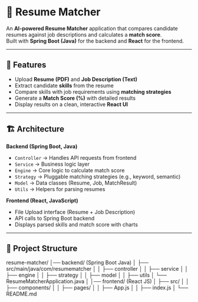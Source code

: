 # 📄 Resume Matcher

An **AI-powered Resume Matcher** application that compares candidate resumes against job descriptions and calculates a **match score**.  
Built with **Spring Boot (Java)** for the backend and **React** for the frontend.

---

## 🚀 Features
- Upload **Resume (PDF)** and **Job Description (Text)**  
- Extract candidate **skills** from the resume  
- Compare skills with job requirements using **matching strategies**  
- Generate a **Match Score (%)** with detailed results  
- Display results on a clean, interactive **React UI**  

---

## 🏗️ Architecture

**Backend (Spring Boot, Java)**  
- `Controller` → Handles API requests from frontend  
- `Service` → Business logic layer  
- `Engine` → Core logic to calculate match score  
- `Strategy` → Pluggable matching strategies (e.g., keyword, semantic)  
- `Model` → Data classes (Resume, Job, MatchResult)  
- `Utils` → Helpers for parsing resumes  

**Frontend (React, JavaScript)**  
- File Upload interface (Resume + Job Description)  
- API calls to Spring Boot backend  
- Displays parsed skills and match score with charts  

---

## 📂 Project Structure

resume-matcher/
│── backend/ (Spring Boot Java)
│ ├── src/main/java/com/resumematcher
│ │ ├── controller
│ │ ├── service
│ │ ├── engine
│ │ ├── strategy
│ │ ├── model
│ │ ├── utils
│ └── ResumeMatcherApplication.java
│
│── frontend/ (React JS)
│ ├── src/
│ │ ├── components/
│ │ ├── pages/
│ │ ├── App.js
│ │ ├── index.js
│
└── README.md